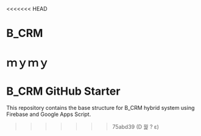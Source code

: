 <<<<<<< HEAD
# B_CRM
ｍｙｍｙ
=======
# B_CRM GitHub Starter

This repository contains the base structure for B_CRM hybrid system using Firebase and Google Apps Script.
>>>>>>> 75abd39 (D 꿡 ? ε)
